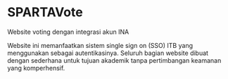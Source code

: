 # SPARTAVote
Website voting dengan integrasi akun INA

Website ini memanfaatkan sistem single sign on (SSO) ITB yang menggunakan sebagai autentikasinya.
Seluruh bagian website dibuat dengan sederhana untuk tujuan akademik tanpa pertimbangan keamanan yang komperhensif.
